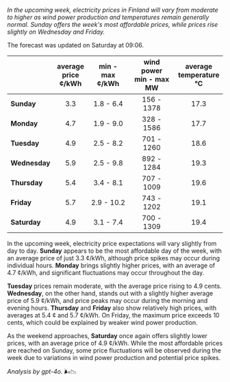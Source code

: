 *In the upcoming week, electricity prices in Finland will vary from moderate to higher as wind power production and temperatures remain generally normal. Sunday offers the week's most affordable prices, while prices rise slightly on Wednesday and Friday.*

The forecast was updated on Saturday at 09:06.

|              | average<br>price<br>¢/kWh | min - max<br>¢/kWh | wind power<br>min - max<br>MW | average<br>temperature<br>°C |
|:-------------|:----------------:|:----------------:|:-------------:|:-------------:|
| **Sunday**   | 3.3 | 1.8 - 6.4 | 156 - 1378 | 17.3 |
| **Monday**   | 4.7 | 1.9 - 9.0 | 328 - 1586 | 17.7 |
| **Tuesday**  | 4.9 | 2.5 - 8.2 | 701 - 1260 | 18.6 |
| **Wednesday**| 5.9 | 2.5 - 9.8 | 892 - 1284 | 19.3 |
| **Thursday** | 5.4 | 3.4 - 8.1 | 707 - 1009 | 19.6 |
| **Friday**   | 5.7 | 2.9 - 10.2 | 743 - 1202 | 19.1 |
| **Saturday** | 4.9 | 3.1 - 7.4 | 700 - 1309 | 19.4 |

In the upcoming week, electricity price expectations will vary slightly from day to day. **Sunday** appears to be the most affordable day of the week, with an average price of just 3.3 ¢/kWh, although price spikes may occur during individual hours. **Monday** brings slightly higher prices, with an average of 4.7 ¢/kWh, and significant fluctuations may occur throughout the day.

**Tuesday** prices remain moderate, with the average price rising to 4.9 cents. **Wednesday**, on the other hand, stands out with a slightly higher average price of 5.9 ¢/kWh, and price peaks may occur during the morning and evening hours. **Thursday** and **Friday** also show relatively high prices, with averages at 5.4 ¢ and 5.7 ¢/kWh. On Friday, the maximum price exceeds 10 cents, which could be explained by weaker wind power production.

As the weekend approaches, **Saturday** once again offers slightly lower prices, with an average price of 4.9 ¢/kWh. While the most affordable prices are reached on Sunday, some price fluctuations will be observed during the week due to variations in wind power production and potential price spikes.

*Analysis by gpt-4o.* 🌬️📉
